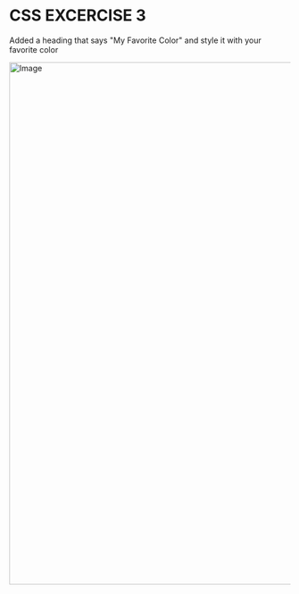 # CSS EXCERCISE 3 
Added a heading that says "My Favorite Color" and style it with your favorite color

<img width="1916" height="937" alt="Image" src="https://github.com/user-attachments/assets/559ef8b7-3fd1-408f-9aed-3113c09a0f61" />